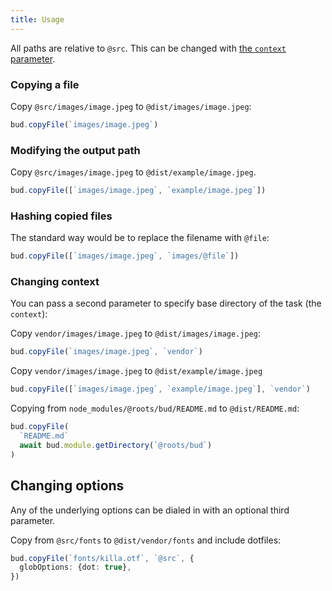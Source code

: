 ```yaml
---
title: Usage
---
```


All paths are relative to `@src`. This can be changed with [the `context` parameter](#changing-context).

### Copying a file

Copy `@src/images/image.jpeg` to `@dist/images/image.jpeg`:

```ts title=bud.config.ts
bud.copyFile(`images/image.jpeg`)
```

### Modifying the output path

Copy `@src/images/image.jpeg` to `@dist/example/image.jpeg`.

```ts title=bud.config.ts
bud.copyFile([`images/image.jpeg`, `example/image.jpeg`])
```

### Hashing copied files

The standard way would be to replace the filename with `@file`:

```ts title=bud.config.ts
bud.copyFile([`images/image.jpeg`, `images/@file`])
```

### Changing context

You can pass a second parameter to specify base directory of the task (the `context`):

Copy `vendor/images/image.jpeg` to `@dist/images/image.jpeg`:

```ts title=bud.config.ts
bud.copyFile(`images/image.jpeg`, `vendor`)
```

Copy `vendor/images/image.jpeg` to `@dist/example/image.jpeg`

```ts title=bud.config.ts
bud.copyFile([`images/image.jpeg`, `example/image.jpeg`], `vendor`)
```

Copying from `node_modules/@roots/bud/README.md` to `@dist/README.md`:

```ts title=bud.config.ts
bud.copyFile(
  `README.md`
  await bud.module.getDirectory(`@roots/bud`)
)
```

## Changing options

Any of the underlying options can be dialed in with an optional third parameter.

Copy from `@src/fonts` to `@dist/vendor/fonts` and include dotfiles:

```ts title=bud.config.ts
bud.copyFile(`fonts/killa.otf`, `@src`, {
  globOptions: {dot: true},
})
```
